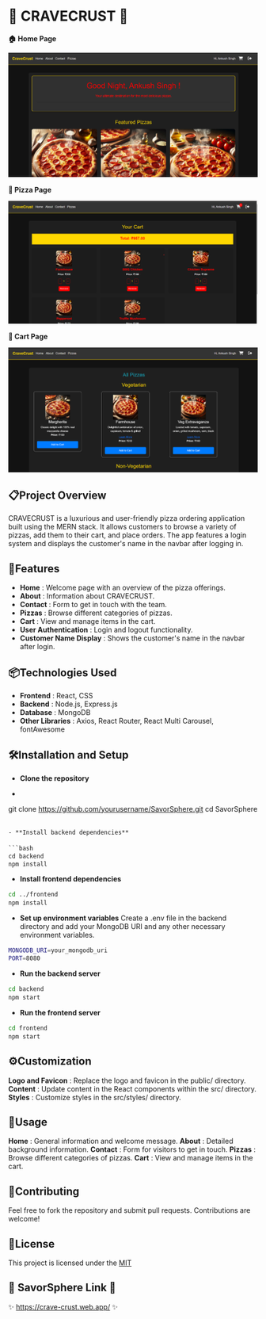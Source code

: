# 🍕 CRAVECRUST 🍕

**🏠 Home Page**

![image](https://github.com/Ash0508/CRAVECRUST/blob/main/frontend/src/images/craving.png)

**🍕 Pizza Page**

![image](https://github.com/Ash0508/CRAVECRUST/blob/main/frontend/src/images/cravecart.png)

**🛒 Cart Page**

![image](https://github.com/Ash0508/CRAVECRUST/blob/main/frontend/src/images/cravehome.png)

## 📋Project Overview
CRAVECRUST is a luxurious and user-friendly pizza ordering application built using the MERN stack. It allows customers to browse a variety of pizzas, add them to their cart, and place orders. The app features a login system and displays the customer's name in the navbar after logging in.

## 🌟Features
- **Home** : Welcome page with an overview of the pizza offerings.
- **About** : Information about CRAVECRUST.
- **Contact** : Form to get in touch with the team.
- **Pizzas** : Browse different categories of pizzas.
- **Cart** : View and manage items in the cart.
- **User Authentication** : Login and logout functionality.
- **Customer Name Display** : Shows the customer's name in the navbar after login.

## 📦Technologies Used
- **Frontend** : React, CSS
- **Backend** : Node.js, Express.js
- **Database** : MongoDB
- **Other Libraries** : Axios, React Router, React Multi Carousel, fontAwesome

## 🛠Installation and Setup
- **Clone the repository**

- ```bash
git clone https://github.com/yourusername/SavorSphere.git
cd SavorSphere
```

- **Install backend dependencies**

```bash
cd backend
npm install
```

- **Install frontend dependencies**

```bash
cd ../frontend
npm install
```

- **Set up environment variables**
Create a .env file in the backend directory and add your MongoDB URI and any other necessary environment variables.

```bash
MONGODB_URI=your_mongodb_uri
PORT=8080
```

- **Run the backend server**

```bash
cd backend
npm start
```

- **Run the frontend server**

```bash
cd frontend
npm start
```

## ⚙️Customization
**Logo and Favicon** : Replace the logo and favicon in the public/ directory.
**Content** : Update content in the React components within the src/ directory.
**Styles** : Customize styles in the src/styles/ directory.

## 📂Usage
**Home** : General information and welcome message.
**About** : Detailed background information.
**Contact** : Form for visitors to get in touch.
**Pizzas** : Browse different categories of pizzas.
**Cart** : View and manage items in the cart.

## 🤝Contributing
Feel free to fork the repository and submit pull requests. Contributions are welcome!

## 📜License
This project is licensed under the [MIT](LICENSE)

## 🔗 SavorSphere Link 🔗 
✨ https://crave-crust.web.app/ ✨
        

